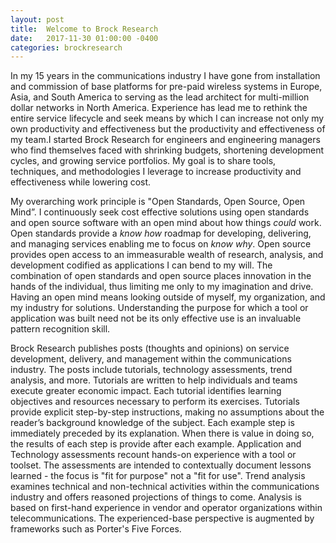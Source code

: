 ```yaml
---
layout: post
title:  Welcome to Brock Research
date:   2017-11-30 01:00:00 -0400
categories: brockresearch
---
```


In my 15 years in the communications industry I have gone from installation and commission of base platforms for pre-paid wireless systems in Europe, Asia, and South America to serving as the lead architect for multi-million dollar networks in North America. Experience has lead me to rethink the entire service lifecycle and seek means by which I can increase not only my own productivity and effectiveness but the productivity and effectiveness of my team.I started Brock Research for engineers and engineering managers who find themselves faced with shrinking budgets, shortening development cycles, and growing service portfolios.  My goal is to share tools, techniques, and methodologies I leverage to increase productivity and effectiveness while lowering cost. 

My overarching work principle is "Open Standards, Open Source, Open Mind”. I continuously seek cost effective solutions using open standards and open source software with an open mind about how things *could* work. Open standards provide a *know how* roadmap for developing, delivering, and managing services enabling me to focus on *know why*.  Open source provides open access to an immeasurable wealth of research, analysis, and development codified as applications I can bend to my will. The combination of open standards and open source places innovation in the hands of the individual, thus limiting me only to my imagination and drive. Having an open mind means looking outside of myself, my organization, and my industry for solutions. Understanding the purpose for which a tool or application was built need not be its only effective use is an invaluable pattern recognition skill.

Brock Research publishes posts (thoughts and opinions) on service development, delivery, and management within the communications industry. The posts include tutorials, technology assessments, trend analysis, and more. Tutorials are written to help individuals and teams execute greater economic impact. Each tutorial identifies learning objectives and resources necessary to perform its exercises.  Tutorials provide explicit step-by-step instructions, making no assumptions about the reader’s background knowledge of the subject. Each example step is immediately preceded by its explanation. When there is value in doing so, the results of each step is provide after each example. Application and Technology assessments recount hands-on experience with a tool or toolset.  The assessments are intended to contextually document lessons learned - the focus is "fit for purpose" not a "fit for use". Trend analysis examines technical and non-technical activities within the communications industry and offers reasoned projections of things to come.  Analysis is based on first-hand experience in vendor and operator organizations within telecommunications. The experienced-base perspective is augmented by frameworks such as Porter's Five Forces.
